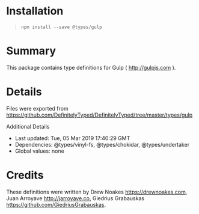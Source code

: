 # Installation
> `npm install --save @types/gulp`

# Summary
This package contains type definitions for Gulp ( http://gulpjs.com ).

# Details
Files were exported from https://github.com/DefinitelyTyped/DefinitelyTyped/tree/master/types/gulp

Additional Details
 * Last updated: Tue, 05 Mar 2019 17:40:29 GMT
 * Dependencies: @types/vinyl-fs, @types/chokidar, @types/undertaker
 * Global values: none

# Credits
These definitions were written by Drew Noakes <https://drewnoakes.com>, Juan Arroyave <http://jarroyave.co>, Giedrius Grabauskas <https://github.com/GiedriusGrabauskas>.
